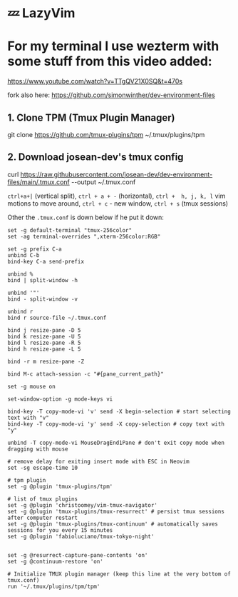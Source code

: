 # 💤 LazyVim

# For my terminal I use wezterm with some stuff from this video added:
https://www.youtube.com/watch?v=TTgQV21X0SQ&t=470s

fork also here: https://github.com/simonwinther/dev-environment-files


## 1. Clone TPM (Tmux Plugin Manager)
git clone https://github.com/tmux-plugins/tpm ~/.tmux/plugins/tpm

## 2. Download josean-dev's tmux config
curl https://raw.githubusercontent.com/josean-dev/dev-environment-files/main/.tmux.conf --output ~/.tmux.conf

`ctrl+a+|` (vertical split), `ctrl + a + -` (horizontal), `ctrl +  h, j, k, l` vim motions to move around, `ctrl + c` - new window, `ctrl + s` (tmux sessions)

Other the `.tmux.conf` is down below if he put it down:

```
set -g default-terminal "tmux-256color"
set -ag terminal-overrides ",xterm-256color:RGB"

set -g prefix C-a
unbind C-b
bind-key C-a send-prefix

unbind %
bind | split-window -h 

unbind '"'
bind - split-window -v

unbind r
bind r source-file ~/.tmux.conf

bind j resize-pane -D 5
bind k resize-pane -U 5
bind l resize-pane -R 5
bind h resize-pane -L 5

bind -r m resize-pane -Z

bind M-c attach-session -c "#{pane_current_path}"

set -g mouse on

set-window-option -g mode-keys vi

bind-key -T copy-mode-vi 'v' send -X begin-selection # start selecting text with "v"
bind-key -T copy-mode-vi 'y' send -X copy-selection # copy text with "y"

unbind -T copy-mode-vi MouseDragEnd1Pane # don't exit copy mode when dragging with mouse

# remove delay for exiting insert mode with ESC in Neovim
set -sg escape-time 10

# tpm plugin
set -g @plugin 'tmux-plugins/tpm'

# list of tmux plugins
set -g @plugin 'christoomey/vim-tmux-navigator'
set -g @plugin 'tmux-plugins/tmux-resurrect' # persist tmux sessions after computer restart
set -g @plugin 'tmux-plugins/tmux-continuum' # automatically saves sessions for you every 15 minutes
set -g @plugin 'fabioluciano/tmux-tokyo-night'


set -g @resurrect-capture-pane-contents 'on'
set -g @continuum-restore 'on'

# Initialize TMUX plugin manager (keep this line at the very bottom of tmux.conf)
run '~/.tmux/plugins/tpm/tpm'
```
